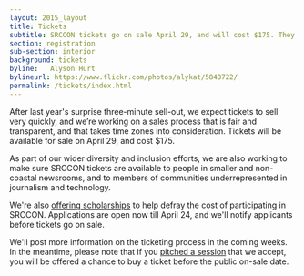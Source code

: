 ```yaml
---
layout: 2015_layout
title: Tickets
subtitle: SRCCON tickets go on sale April 29, and will cost $175. They’ll go fast, so mark your calendar.
section: registration
sub-section: interior
background: tickets
byline:   Alyson Hurt
bylineurl: https://www.flickr.com/photos/alykat/5848722/
permalink: /tickets/index.html
---
```

After last year's surprise three-minute sell-out, we expect tickets to sell very quickly, and we’re working on a sales process that is fair and transparent, and that takes time zones into consideration. Tickets will be available for sale on April 29, and cost $175.

As part of our wider diversity and inclusion efforts, we are also working to make sure SRCCON tickets are available to people in smaller and non-coastal newsrooms, and to members of communities underrepresented in journalism and technology.

We're also [offering scholarships](/scholarships) to help defray the cost of participating in SRCCON. Applications are open now till April 24, and we'll notify applicants before tickets go on sale.

We'll post more information on the ticketing process in the coming weeks. In the meantime, please note that if you <a href="/sessions">pitched a session</a> that we accept, you will be offered a chance to buy a ticket before the public on-sale date.
